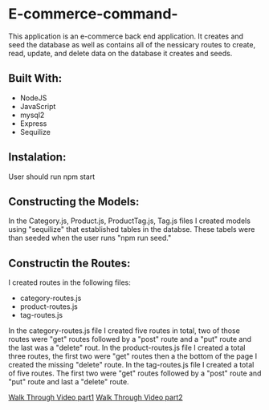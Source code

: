 # E-commerce-command-
 This application is an e-commerce back end application.  It creates and seed the database as well as contains all of the nessicary routes to create, read, update, and delete data on the database it creates and seeds.  

## Built With: 
* NodeJS
* JavaScript
* mysql2
* Express
* Sequilize

## Instalation:
User should run npm start

## Constructing the Models:
In the Category.js, Product.js, ProductTag.js, Tag.js files I created models using "sequilize" that established tables in the databse. These tabels were than seeded when the user runs "npm run seed."

## Constructin the Routes: 
I created routes in the following files: 
* category-routes.js
* product-routes.js
* tag-routes.js

In the category-routes.js file I created five routes in total, two of those routes were "get" routes followed by a "post" route and a "put" route and the last was a "delete" rout. In the product-routes.js file I created a total three routes, the first two were "get" routes then a the bottom of the page I created the missing "delete" route.  In the tag-routes.js file I created a total of five routes. The first two were "get" routes followed by a "post" route and "put" route and last a "delete" route. 

[Walk Through Video part1](https://drive.google.com/file/d/1bbzSmrDLkh4g9nco3xvi53PWocyZrY2E/view)
[Walk Through Video part2](https://drive.google.com/file/d/1sEMICd3qTC7ddLwWZz50i601unHzqFeJ/view)
